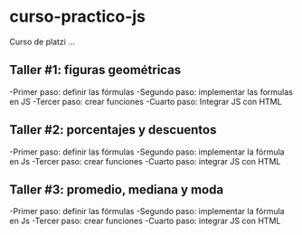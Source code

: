# curso-practico-js
Curso de platzi
...

## Taller #1: figuras geométricas

-Primer paso: definir las fórmulas
-Segundo paso: implementar las formulas en JS
-Tercer paso: crear funciones 
-Cuarto paso: Integrar JS con HTML

## Taller #2: porcentajes y descuentos

-Primer paso: definir las fórmulas
-Segundo paso: implementar la fórmula en Js
-Tercer paso: crear funciones
-Cuarto paso: integrar JS con HTML

## Taller #3: promedio, mediana y moda

-Primer paso: definir las fórmulas
-Segundo paso: implementar la fórmula en Js
-Tercer paso: crear funciones
-Cuarto paso: integrar JS con HTML
